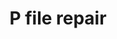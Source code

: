 ---
title: 'P file repair'
source_url: 'https://github.com/AndersAskeland/P-File-repair'
release_url: 'https://github.com/AndersAskeland/P-File-repair/releases/tag/v1.0.1'
internal_url: ''
internal: false
description: 'A simple tool to repair certain GE p-files that are corrupted. This is specifically a problem for certain v. 28 p-files.'
---